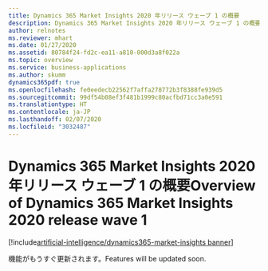 ```yaml
---
title: Dynamics 365 Market Insights 2020 年リリース ウェーブ 1 の概要
description: Dynamics 365 Market Insights 2020 年リリース ウェーブ 1 の概要
author: relnotes
ms.reviewer: mhart
ms.date: 01/27/2020
ms.assetid: 80784f24-fd2c-ea11-a810-000d3a8f022a
ms.topic: overview
ms.service: business-applications
ms.author: skumm
dynamics365pdf: true
ms.openlocfilehash: fe0eedecb22562f7affa278772b3f8388fe939d5
ms.sourcegitcommit: 99df54b08ef3f481b1999c80acfbd71cc3a0e591
ms.translationtype: HT
ms.contentlocale: ja-JP
ms.lasthandoff: 02/07/2020
ms.locfileid: "3032487"
---
```

# <a name="overview-of-dynamics-365-market-insights-2020-release-wave-1"></a><span data-ttu-id="cedef-103">Dynamics 365 Market Insights 2020 年リリース ウェーブ 1 の概要</span><span class="sxs-lookup"><span data-stu-id="cedef-103">Overview of Dynamics 365 Market Insights 2020 release wave 1</span></span>
[!include[artificial-intelligence/dynamics365-market-insights banner](../includes/artificial-intelligence/dynamics365-market-insights.md)]

<!--overview start-->
<span data-ttu-id="cedef-104">機能がもうすぐ更新されます。</span><span class="sxs-lookup"><span data-stu-id="cedef-104">Features will be updated soon.</span></span>
<!--overview end-->